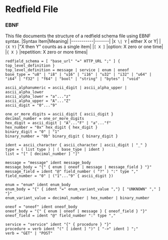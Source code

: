 # Redfield File
### EBNF
This file documents the structure of a redfield schema file using EBNF syntax. 
|Syntax Item|Meaning|
|-----------|-------|
|`X \| Y`          | either X or Y|
|`(X Y)`         |"X then Y" counts as a single item|
|`[ X ]`         |option: X zero or one time|
|`{ X }`         |repetition: X zero or more times|

```
redfield_schema = [ "base_url" "=" HTTP_URL ";" ] { top_level_definition }
top_level_definition = message | service | enum | oneof
base_type = "u8" | "i8" | "u16" | "i16" | "u32" | "i32" | "u64" | "i64" | "f32" | "f64" | "bool" | "string" | "bytes" | "void"

ascii_alphanumeric = ascii_digit | ascii_alpha_upper | ascii_alpha_lower
ascii_alpha_lower = "a"..."z"
ascii_alpha_upper = "A"..."Z"
ascii_digit = "0"..."9"

one_or_more_digits = ascii_digit { ascii_digit }
decimal_number = one_or_more_digits
hex_digit = ascii_digit | "A"..."F" | "a"..."f"
hex_number = "0x" hex_digit { hex_digit }
binary_digit = "0" | "1"
binary_number = "0b" binary_digit { binary_digit }

ident = ascii_character { ascii_character | ascii_digit | "_" } 
type = ( list type ) | ( base_type | ident )
list = "[" [ decimal_number ] "]"

message = "message" ident message_body
message_body = "{" { enum | oneof | message | message_field } "}"
message_field = ident "@" field_number ( "?" ) ":" type ","
field_number = "0" | ("1"..."9" { ascii_digit })

enum = "enum" ident enum_body
enum_body = "{" { ident "=" enum_variant_value ","} [ "UNKNOWN" "," ] "}"
enum_variant_value = decimal_number | hex_number | binary_number

oneof = "oneof" ident oneof_body
oneof_body = "{" { enum | oneof | message } { oneof_field } "}"
oneof_field = ident "@" field_number ":" type ","

service = "service" ident "{" { procedure } "}"
procedure = verb ident "(" [ ident ] ")" [ "->" ident ] ";"
verb = "GET" | "POST"
```
